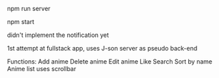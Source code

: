 npm run server

npm start

didn't implement the notification yet

1st attempt at fullstack app,
uses J-son server as pseudo back-end

Functions:
  Add anime
  Delete anime
  Edit anime
  Like
  Search
  Sort by name
  Anime list uses scrollbar
  
